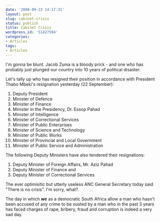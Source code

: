 ```yaml
---
date: '2008-09-23 14:17:31'
layout: post
slug: cabinet-crisis
status: publish
title: Cabinet Crisis
wordpress_id: '51427594'
categories:
- Articles
tags:
- Articles
---
```


I'm gonna be blunt. Jacob Zuma is a bloody prick - and one who has probably just plunged our country into 10 years of political disaster.




Let's tally up who has resigned their position in accordance with President Thabo Mbeki's resignation yesterday (22 September):




1. Deputy President  
2. Minister of Defence  
3. Minister of Finance  
4. Minister in the Presidency, Dr. Essop Pahad  
5. Minister of Intelligence  
6. Minister of Correctional Services  
7. Minister of Public Enterprises  
8. Minister of Science and Technology  
9. Minister of Public Works  
10. Minister of Provincial and Local Government  
11. Minister of Public Service and Administration  
  
The following Deputy Ministers have also tendered their resignations:  
1. Deputy Minister of Foreign Affairs, Mr. Aziz Pahad  
2. Deputy Minister of Finance and  
3. Deputy Minister of Correctional Services




The ever optimisitic but utterly useless ANC General Secretary today said "There is no crisis". I'm sorry, what?




The day in which _**we**_ as a democratic South Africa allow a man who hasn't been accused of any crime to be ousted by a man who in the past 3 years has faced charges of rape, bribery, fraud and corruption is indeed a very sad day.
